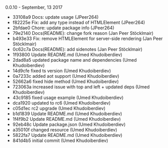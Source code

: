 0.0.10 - September, 13 2017

* 33108a9 Docs: update usage (JPeer264)
* f82225e Fix: add any type instead of HTMLElement (JPeer264)
* 2bfdae0 Chore: update package info (JPeer264)
* 79e2140 Docs(README): change fork reason (Jan Peer Stöcklmair)
* b493e33 Fix: remove HTMLElement for server-side rendering (Jan Peer Stöcklmair)
* 0c62c7a Docs(README): add sidenotes (Jan Peer Stöcklmair)
* 1f93800 Update README.md (Umed Khudoiberdiev)
* 2dad8a5 updated package name and dependencies (Umed Khudoiberdiev)
* 14d9cfe fixed ts version (Umed Khudoiberdiev)
* 0a7233c added aot support (Umed Khudoiberdiev)
* 52662a6 fixed hide method (Umed Khudoiberdiev)
* 723063a increased issue with top and left + updated deps (Umed Khudoiberdiev)
* 43c9185 fixed usage example (Umed Khudoiberdiev)
* dca1920 updated to rc6 (Umed Khudoiberdiev)
* c05d1ec rc2 upgrade (Umed Khudoiberdiev)
* b1d1839 Update README.md (Umed Khudoiberdiev)
* 1f4f9b2 Update README.md (Umed Khudoiberdiev)
* 92eb48c Update package.json (Umed Khudoiberdiev)
* a35010f changed resource (Umed Khudoiberdiev)
* 5822fa7 Update README.md (Umed Khudoiberdiev)
* 841d4b5 initial commit (Umed Khudoiberdiev)
